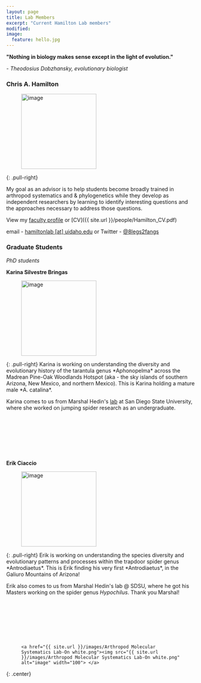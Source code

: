 ```yaml
---
layout: page
title: Lab Members
excerpt: "Current Hamilton Lab members"
modified: 
image:
  feature: hello.jpg
---
```


**"Nothing in biology makes sense except in the light of evolution."**

*- Theodosius Dobzhansky, evolutionary biologist*
<br>

### Chris A. Hamilton
<figure>
	<a href="{{ site.url }}/images/chris_hamilton_avatar.jpg"><img src="{{ site.url }}/images/chris_hamilton_avatar.jpg" alt="image" width="200" height=""> </a>
</figure>
{: .pull-right}

My goal as an advisor is to help students become broadly trained in arthropod systematics and & phylogenetics while they develop as independent researchers by learning to identify interesting questions and the approaches necessary to address those questions.

View my [faculty profile](https://www.uidaho.edu/cals/entomology-plant-pathology-and-nematology/our-people/chris-hamilton) or [CV]({{ site.url }}/people/Hamilton_CV.pdf)

email - [hamiltonlab [at] uidaho.edu](mailto:hamiltonlab@uidaho.edu) or Twitter - [@8legs2fangs](https://twitter.com/8legs2fangs)


### Graduate Students
*PhD students*

**Karina Silvestre Bringas**
<figure>
	<a href="{{ site.url }}/images/Karina.jpg"><img src="{{ site.url }}/images/Karina.jpg" alt="image" width="200" height=""> </a>
</figure>
{: .pull-right}
Karina is working on understanding the diversity and evolutionary history of the tarantula genus *Aphonopelma* across the Madrean Pine-Oak Woodlands Hotspot (aka - the sky islands of southern Arizona, New Mexico, and northern Mexico). This is Karina holding a mature male *A. catalina*.

Karina comes to us from Marshal Hedin's [lab](https://marshalhedinlab.com) at San Diego State University, where she worked on jumping spider research as an undergraduate.

<br>
<br>
<br>
<br>
<br>
<br>

**Erik Ciaccio**
<figure>
	<a href="{{ site.url }}/images/Erik.jpg"><img src="{{ site.url }}/images/Erik.jpg" alt="image" width="200" height=""> </a>
</figure>
{: .pull-right}
Erik is working on understanding the species diversity and evolutionary patterns and processes within the trapdoor spider genus *Antrodiaetus*. This is Erik finding his very first *Antrodiaetus*, in the Galiuro Mountains of Arizona!

Erik also comes to us from Marshal Hedin's lab @ SDSU, where he got his Masters working on the spider genus *Hypochilus*. Thank you Marshal!

<br>
<br>
<br>
<br>
<br>
<br>


<figure>

	<a href="{{ site.url }}/images/Arthropod Molecular Systematics Lab-On white.png"><img src="{{ site.url }}/images/Arthropod Molecular Systematics Lab-On white.png" alt="image" width="100"> </a>

</figure>
{: .center}

